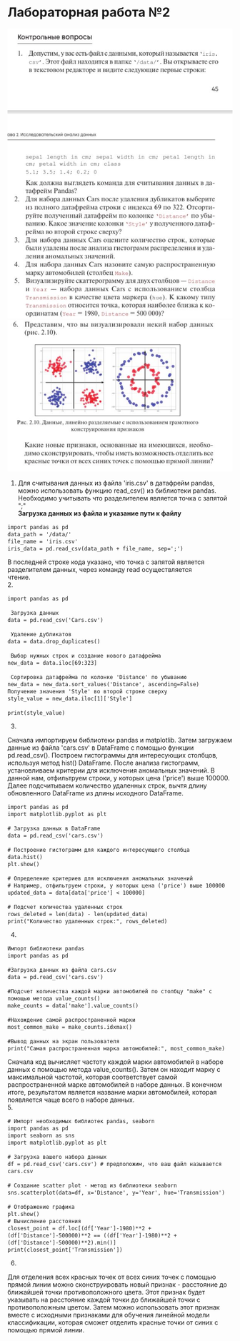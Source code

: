 # Лабораторная работа №2
![alt text](img/kt2.JPG)  
![alt text](img/kt2_1.JPG)  
1. Для считывания данных из файла 'iris.csv' в датафрейм pandas, можно использовать функцию read_csv() из библиотеки pandas. Необходимо учитывать что разделителем является точка с запятой ";"  
 **Загрузка данных из файла и указание пути к файлу**
```
import pandas as pd
data_path = '/data/' 
file_name = 'iris.csv'
iris_data = pd.read_csv(data_path + file_name, sep=';')
```
В последней строке кода указано, что точка с запятой является разделителем данных, через команду read осуществляется  
чтение.  
2.  
```
import pandas as pd

 Загрузка данных
data = pd.read_csv('Cars.csv')

 Удаление дубликатов
data = data.drop_duplicates()

 Выбор нужных строк и создание нового датафрейма
new_data = data.iloc[69:323]

 Сортировка датафрейма по колонке 'Distance' по убыванию
new_data = new_data.sort_values('Distance', ascending=False)
Получение значения 'Style' во второй строке сверху
style_value = new_data.iloc[1]['Style']

print(style_value)
```
3. 
Сначала импортируем библиотеки pandas и matplotlib. Затем загружаем данные из файла 'cars.csv' в DataFrame с помощью функции pd.read_csv(). Построем гистограммы для интересующих столбцов, используя метод hist() DataFrame. После анализа гистограмм, установливаем критерии для исключения аномальных значений. В данной нам, отфильтруем строки, у которых цена ('price') выше 100000. Далее подсчитываем количество удаленных строк, вычтя длину обновленного DataFrame из длины исходного DataFrame.
```
import pandas as pd
import matplotlib.pyplot as plt

# Загрузка данных в DataFrame
data = pd.read_csv('cars.csv')

# Построение гистограмм для каждого интересующего столбца
data.hist()
plt.show()

# Определение критериев для исключения аномальных значений
# Например, отфильтруем строки, у которых цена ('price') выше 100000
updated_data = data[data['price'] < 100000]

# Подсчет количества удаленных строк
rows_deleted = len(data) - len(updated_data)
print("Количество удаленных строк:", rows_deleted)
```

4.
```
Импорт библиотеки pandas
import pandas as pd

#Загрузка данных из файла cars.csv
data = pd.read_csv('cars.csv')

#Подсчет количества каждой марки автомобилей по столбцу "make" с помощью метода value_counts()
make_counts = data['make'].value_counts()

#Нахождение самой распространенной марки
most_common_make = make_counts.idxmax()

#Вывод данных на экран пользователя
print("Самая распространенная марка автомобилей:", most_common_make)
```
Сначала код вычисляет частоту каждой марки автомобилей в наборе данных с помощью метода value_counts(). Затем он находит марку с максимальной частотой, которая соответствует самой распространенной марке автомобилей в наборе данных. В конечном итоге, результатом является название марки автомобилей, которая появляется чаще всего в наборе данных.  
5.
```
# Импорт необходимых библиотек pandas, seaborn
import pandas as pd
import seaborn as sns
import matplotlib.pyplot as plt

# Загрузка вашего набора данных
df = pd.read_csv('cars.csv') # предположим, что ваш файл называется cars.csv

# Создание scatter plot - метод из библиотеки seaborn
sns.scatterplot(data=df, x='Distance', y='Year', hue='Transmission')

# Отображение графика
plt.show()
# Вычисление расстояния
closest_point = df.loc[(df['Year']-1980)**2 + (df['Distance']-500000)**2 == ((df['Year']-1980)**2 + (df['Distance']-500000)**2).min()]
print(closest_point['Transmission'])
```
6.
Для отделения всех красных точек от всех синих точек с помощью прямой линии можно сконструировать новый признак - расстояние до ближайшей точки противоположного цвета. Этот признак будет указывать на расстояние каждой точки до ближайшей точки с противоположным цветом. Затем можно использовать этот признак вместе с исходными признаками для обучения линейной модели классификации, которая сможет отделить красные точки от синих с помощью прямой линии.
